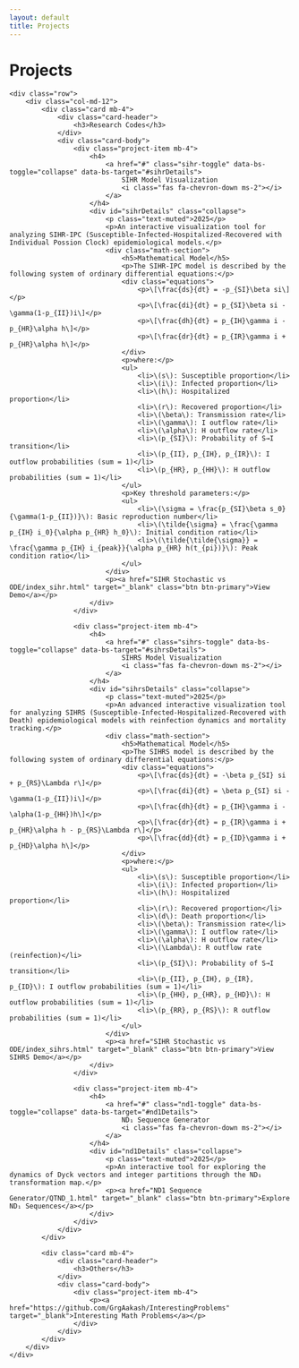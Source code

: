 ```yaml
---
layout: default
title: Projects
---
```


<div class="container mt-5">
    <h1 class="mb-5">Projects</h1>

    <div class="row">
        <div class="col-md-12">
            <div class="card mb-4">
                <div class="card-header">
                    <h3>Research Codes</h3>
                </div>
                <div class="card-body">
                    <div class="project-item mb-4">
                        <h4>
                            <a href="#" class="sihr-toggle" data-bs-toggle="collapse" data-bs-target="#sihrDetails">
                                SIHR Model Visualization
                                <i class="fas fa-chevron-down ms-2"></i>
                            </a>
                        </h4>
                        <div id="sihrDetails" class="collapse">
                            <p class="text-muted">2025</p>
                            <p>An interactive visualization tool for analyzing SIHR-IPC (Susceptible-Infected-Hospitalized-Recovered with Individual Possion Clock) epidemiological models.</p>
                            <div class="math-section">
                                <h5>Mathematical Model</h5>
                                <p>The SIHR-IPC model is described by the following system of ordinary differential equations:</p>
                                <div class="equations">
                                    <p>\[\frac{ds}{dt} = -p_{SI}\beta si\]</p>
                                    <p>\[\frac{di}{dt} = p_{SI}\beta si - \gamma(1-p_{II})i\]</p>
                                    <p>\[\frac{dh}{dt} = p_{IH}\gamma i - p_{HR}\alpha h\]</p>
                                    <p>\[\frac{dr}{dt} = p_{IR}\gamma i + p_{HR}\alpha h\]</p>
                                </div>
                                <p>where:</p>
                                <ul>
                                    <li>\(s\): Susceptible proportion</li>
                                    <li>\(i\): Infected proportion</li>
                                    <li>\(h\): Hospitalized proportion</li>
                                    <li>\(r\): Recovered proportion</li>
                                    <li>\(\beta\): Transmission rate</li>
                                    <li>\(\gamma\): I outflow rate</li>
                                    <li>\(\alpha\): H outflow rate</li>
                                    <li>\(p_{SI}\): Probability of S→I transition</li>
                                    <li>\(p_{II}, p_{IH}, p_{IR}\): I outflow probabilities (sum = 1)</li>
                                    <li>\(p_{HR}, p_{HH}\): H outflow probabilities (sum = 1)</li>
                                </ul>
                                <p>Key threshold parameters:</p>
                                <ul>
                                    <li>\(\sigma = \frac{p_{SI}\beta s_0}{\gamma(1-p_{II})}\): Basic reproduction number</li>
                                    <li>\(\tilde{\sigma} = \frac{\gamma p_{IH} i_0}{\alpha p_{HR} h_0}\): Initial condition ratio</li>
                                    <li>\(\tilde{\tilde{\sigma}} = \frac{\gamma p_{IH} i_{peak}}{\alpha p_{HR} h(t_{pi})}\): Peak condition ratio</li>
                                </ul>
                            </div>
                            <p><a href="SIHR Stochastic vs ODE/index_sihr.html" target="_blank" class="btn btn-primary">View Demo</a></p>
                        </div>
                    </div>

                    <div class="project-item mb-4">
                        <h4>
                            <a href="#" class="sihrs-toggle" data-bs-toggle="collapse" data-bs-target="#sihrsDetails">
                                SIHRS Model Visualization
                                <i class="fas fa-chevron-down ms-2"></i>
                            </a>
                        </h4>
                        <div id="sihrsDetails" class="collapse">
                            <p class="text-muted">2025</p>
                            <p>An advanced interactive visualization tool for analyzing SIHRS (Susceptible-Infected-Hospitalized-Recovered with Death) epidemiological models with reinfection dynamics and mortality tracking.</p>
                            <div class="math-section">
                                <h5>Mathematical Model</h5>
                                <p>The SIHRS model is described by the following system of ordinary differential equations:</p>
                                <div class="equations">
                                    <p>\[\frac{ds}{dt} = -\beta p_{SI} si + p_{RS}\Lambda r\]</p>
                                    <p>\[\frac{di}{dt} = \beta p_{SI} si - \gamma(1-p_{II})i\]</p>
                                    <p>\[\frac{dh}{dt} = p_{IH}\gamma i - \alpha(1-p_{HH})h\]</p>
                                    <p>\[\frac{dr}{dt} = p_{IR}\gamma i + p_{HR}\alpha h - p_{RS}\Lambda r\]</p>
                                    <p>\[\frac{dd}{dt} = p_{ID}\gamma i + p_{HD}\alpha h\]</p>
                                </div>
                                <p>where:</p>
                                <ul>
                                    <li>\(s\): Susceptible proportion</li>
                                    <li>\(i\): Infected proportion</li>
                                    <li>\(h\): Hospitalized proportion</li>
                                    <li>\(r\): Recovered proportion</li>
                                    <li>\(d\): Death proportion</li>
                                    <li>\(\beta\): Transmission rate</li>
                                    <li>\(\gamma\): I outflow rate</li>
                                    <li>\(\alpha\): H outflow rate</li>
                                    <li>\(\Lambda\): R outflow rate (reinfection)</li>
                                    <li>\(p_{SI}\): Probability of S→I transition</li>
                                    <li>\(p_{II}, p_{IH}, p_{IR}, p_{ID}\): I outflow probabilities (sum = 1)</li>
                                    <li>\(p_{HH}, p_{HR}, p_{HD}\): H outflow probabilities (sum = 1)</li>
                                    <li>\(p_{RR}, p_{RS}\): R outflow probabilities (sum = 1)</li>
                                </ul>
                            </div>
                            <p><a href="SIHR Stochastic vs ODE/index_sihrs.html" target="_blank" class="btn btn-primary">View SIHRS Demo</a></p>
                        </div>
                    </div>

                    <div class="project-item mb-4">
                        <h4>
                            <a href="#" class="nd1-toggle" data-bs-toggle="collapse" data-bs-target="#nd1Details">
                                ND₁ Sequence Generator
                                <i class="fas fa-chevron-down ms-2"></i>
                            </a>
                        </h4>
                        <div id="nd1Details" class="collapse">
                            <p class="text-muted">2025</p>
                            <p>An interactive tool for exploring the dynamics of Dyck vectors and integer partitions through the ND₁ transformation map.</p>
                            <p><a href="ND1 Sequence Generator/QTND_1.html" target="_blank" class="btn btn-primary">Explore ND₁ Sequences</a></p>
                        </div>
                    </div>
                </div>
            </div>

            <div class="card mb-4">
                <div class="card-header">
                    <h3>Others</h3>
                </div>
                <div class="card-body">
                    <div class="project-item mb-4">
                        <p><a href="https://github.com/GrgAakash/InterestingProblems" target="_blank">Interesting Math Problems</a></p>
                    </div>
                </div>
            </div>
        </div>
    </div>
</div>

<style>
.math-section {
    margin: 2rem 0;
    padding: 1rem;
    background-color: #f8f9fa;
    border-radius: 8px;
}

.equations {
    margin: 1rem 0;
    padding: 1rem;
    background-color: white;
    border-radius: 4px;
    overflow-x: auto;
}

.equations p {
    margin: 0.5rem 0;
    text-align: center;
}

.sihr-toggle, .sihrs-toggle, .nd1-toggle {
    color: #007bff;
    text-decoration: none;
    display: flex;
    align-items: center;
    justify-content: space-between;
}

.sihr-toggle:hover, .sihrs-toggle:hover, .nd1-toggle:hover {
    color: #0056b3;
}

.sihr-toggle .fa-chevron-down, .sihrs-toggle .fa-chevron-down, .nd1-toggle .fa-chevron-down {
    transition: transform 0.3s ease;
}

.sihr-toggle[aria-expanded="true"] .fa-chevron-down, .sihrs-toggle[aria-expanded="true"] .fa-chevron-down, .nd1-toggle[aria-expanded="true"] .fa-chevron-down {
    transform: rotate(180deg);
}

.btn-primary {
    background-color: #007bff;
    color: white;
    padding: 0.5rem 1rem;
    border-radius: 4px;
    text-decoration: none;
    display: inline-block;
}

.btn-primary:hover {
    background-color: #0056b3;
    color: white;
}
</style>

<script>
document.addEventListener('DOMContentLoaded', function() {
    const sihrToggle = document.querySelector('.sihr-toggle');
    const sihrsToggle = document.querySelector('.sihrs-toggle');
    const nd1Toggle = document.querySelector('.nd1-toggle');
    
    sihrToggle.addEventListener('click', function(e) {
        e.preventDefault();
        const icon = this.querySelector('.fa-chevron-down');
        if (this.getAttribute('aria-expanded') === 'true') {
            this.setAttribute('aria-expanded', 'false');
        } else {
            this.setAttribute('aria-expanded', 'true');
        }
    });
    
    sihrsToggle.addEventListener('click', function(e) {
        e.preventDefault();
        const icon = this.querySelector('.fa-chevron-down');
        if (this.getAttribute('aria-expanded') === 'true') {
            this.setAttribute('aria-expanded', 'false');
        } else {
            this.setAttribute('aria-expanded', 'true');
        }
    });
    
    nd1Toggle.addEventListener('click', function(e) {
        e.preventDefault();
        const icon = this.querySelector('.fa-chevron-down');
        if (this.getAttribute('aria-expanded') === 'true') {
            this.setAttribute('aria-expanded', 'false');
        } else {
            this.setAttribute('aria-expanded', 'true');
        }
    });
});
</script> 